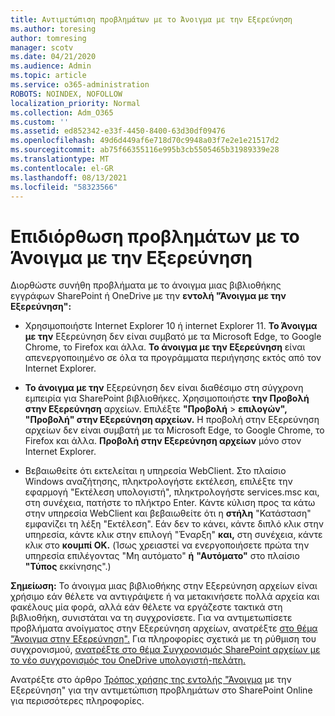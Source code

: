 ```yaml
---
title: Αντιμετώπιση προβλημάτων με το Άνοιγμα με την Εξερεύνηση
ms.author: toresing
author: tomresing
manager: scotv
ms.date: 04/21/2020
ms.audience: Admin
ms.topic: article
ms.service: o365-administration
ROBOTS: NOINDEX, NOFOLLOW
localization_priority: Normal
ms.collection: Adm_O365
ms.custom: ''
ms.assetid: ed852342-e33f-4450-8400-63d30df09476
ms.openlocfilehash: 49d6d449af6e718d70c9948a03f7e2e1e21517d2
ms.sourcegitcommit: ab75f66355116e995b3cb5505465b31989339e28
ms.translationtype: MT
ms.contentlocale: el-GR
ms.lasthandoff: 08/13/2021
ms.locfileid: "58323566"
---
```

# <a name="fix-problems-with-open-with-explorer"></a>Επιδιόρθωση προβλημάτων με το Άνοιγμα με την Εξερεύνηση

Διορθώστε συνήθη προβλήματα με το άνοιγμα μιας βιβλιοθήκης εγγράφων SharePoint ή OneDrive με την **εντολή "Άνοιγμα με την Εξερεύνηση":** 
  
- Χρησιμοποιήστε Internet Explorer 10 ή internet Explorer 11. **Το Άνοιγμα με την** Εξερεύνηση δεν είναι συμβατό με τα Microsoft Edge, το Google Chrome, το Firefox και άλλα. **Το άνοιγμα με την Εξερεύνηση** είναι απενεργοποιημένο σε όλα τα προγράμματα περιήγησης εκτός από τον Internet Explorer. 
    
- **Το άνοιγμα με την** Εξερεύνηση δεν είναι διαθέσιμο στη σύγχρονη εμπειρία για SharePoint βιβλιοθήκες. Χρησιμοποιήστε **την Προβολή στην Εξερεύνηση** αρχείων. Επιλέξτε **"Προβολή** \> **επιλογών", "Προβολή" στην Εξερεύνηση αρχείων.** Η προβολή στην Εξερεύνηση αρχείων δεν είναι συμβατή με τα Microsoft Edge, το Google Chrome, το Firefox και άλλα. **Προβολή στην Εξερεύνηση αρχείων** μόνο στον Internet Explorer. 
    
- Βεβαιωθείτε ότι εκτελείται η υπηρεσία WebClient. Στο πλαίσιο Windows αναζήτησης, πληκτρολογήστε εκτέλεση, επιλέξτε την εφαρμογή "Εκτέλεση υπολογιστή", πληκτρολογήστε services.msc και, στη συνέχεια, πατήστε το πλήκτρο Enter. Κάντε κύλιση προς τα κάτω στην υπηρεσία WebClient και βεβαιωθείτε ότι η **στήλη** "Κατάσταση" εμφανίζει τη λέξη "Εκτέλεση". Εάν δεν το κάνει, κάντε διπλό κλικ στην υπηρεσία, κάντε κλικ στην επιλογή "Έναρξη" **και,** στη συνέχεια, κάντε κλικ στο **κουμπί OK.** (Ίσως χρειαστεί να ενεργοποιήσετε πρώτα την υπηρεσία επιλέγοντας "Μη αυτόματο" **ή** **"Αυτόματο"** στο πλαίσιο **"Τύπος** εκκίνησης".) 
    
**Σημείωση:** Το άνοιγμα μιας βιβλιοθήκης στην Εξερεύνηση αρχείων είναι χρήσιμο εάν θέλετε να αντιγράψετε ή να μετακινήσετε πολλά αρχεία και φακέλους μία φορά, αλλά εάν θέλετε να εργάζεστε τακτικά στη βιβλιοθήκη, συνιστάται να τη συγχρονίσετε. Για να αντιμετωπίσετε προβλήματα ανοίγματος στην Εξερεύνηση αρχείων, ανατρέξτε [στο θέμα "Άνοιγμα στην Εξερεύνηση".](https://go.microsoft.com/fwlink/?linkid=871665) Για πληροφορίες σχετικά με τη ρύθμιση του συγχρονισμού, [ανατρέξτε στο θέμα Συγχρονισμός SharePoint αρχείων με το νέο συγχρονισμός του OneDrive υπολογιστή-πελάτη.](https://go.microsoft.com/fwlink/?linkid=871666)
  
Ανατρέξτε στο άρθρο [Τρόπος χρήσης της εντολής "Άνοιγμα](https://docs.microsoft.com/sharepoint/support/lists-and-libraries/troubleshoot-issues-using-open-with-explorer) με την Εξερεύνηση" για την αντιμετώπιση προβλημάτων στο SharePoint Online για περισσότερες πληροφορίες. 
  

